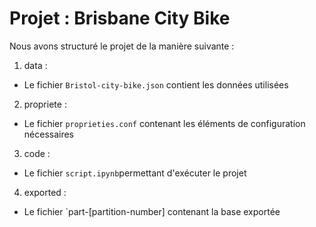# Projet : Brisbane City Bike 

Nous avons structuré le projet de la manière suivante :
1.  data : 
 - Le fichier `Bristol-city-bike.json` contient les données utilisées
2. propriete : 
 - Le fichier `proprieties.conf` contenant les éléments de configuration nécessaires
3. code : 
 - Le fichier `script.ipynb`permettant d'exécuter le projet 
4. exported :
 - Le fichier `part-[partition-number] contenant la base exportée
  
